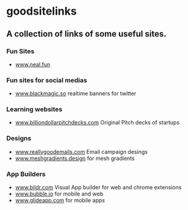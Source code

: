 # goodsitelinks
## A collection of links of some useful sites.

### Fun Sites
- www.neal.fun

### Fun sites for social medias
- www.blackmagic.so realtime banners for twitter

### Learning websites
- www.billiondollarpitchdecks.com Original Pitch decks of startups

### Designs
- www.reallygoodemails.com Email campaign desings
- www.meshgradients.design for mesh gradients

### App Builders
- www.bildr.com Visual App builder for web and chrome extensions
- www.bubble.io for mobile and web
- www.glideapp.com for mobile apps
